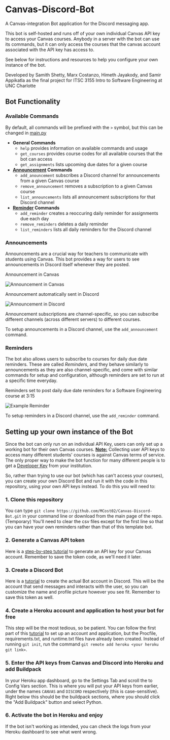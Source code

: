 # Canvas-Discord-Bot
A Canvas-integration Bot application for the Discord messaging app.

This bot is self-hosted and runs off of your own individual Canvas API key to access your Canvas courses. Anybody in a server with the bot can use its commands, but it can only access the courses that the canvas account associated with the API key has access to.

See below for instructions and resources to help you configure your own instance of the bot.

Developed by Samith Shetty, Marx Costanzo, Himeth Jayakody, and Samir Appikatla as the final project for ITSC 3155 Intro to Software Engineering at UNC Charlotte

## Bot Functionality
### Available Commands
By default, all commands will be prefixed with the `>` symbol, but this can be changed in [main.py](main.py)
- **General Commands**
  - `help` provides information on available commands and usage
  - `get_courses` provides course codes for all available courses that the bot can access
  - `get_assignments` lists upcoming due dates for a given course
- **[Announcement](https://github.com/MCost02/Canvas-Discord-Bot/blob/main/README.md#announcements) Commands**
  - `add_anouncement` subscribes a Discord channel for announcements from a given Canvas course
  - `remove_announcement` removes a subscription to a given Canvas course
  - `list_announcements` lists all announcement subscriptions for that Discord channel
- **[Reminder](https://github.com/MCost02/Canvas-Discord-Bot/blob/main/README.md#reminders) Commands**
  - `add_reminder` creates a reoccuring daily reminder for assignments due each day 
  - `remove_reminders` deletes a daily reminder
  - `list_reminders` lists all daily reminders for the Discord channel

### Announcements
Announcements are a crucial way for teachers to communicate with students using Canvas. This bot provides a way for users to see announcements in Discord itself whenever they are posted.

Announcement in Canvas

![Announcement in Canvas](https://i.ibb.co/cvmxtdx/Canvas-Announcement.png)

Announcement automatically sent in Discord

![Announcement in Discord](https://i.ibb.co/X4L40Bm/Discord-Announcement.png)

Announcement subscriptions are channel-specific, so you can subscribe different channels (across different servers) to different courses.

To setup announcements in a Discord channel, use the `add_announcement` command.

### Reminders
The bot also allows users to subscribe to courses for daily due date reminders. These are called _Reminders_, and they behave similarly to announcements as they are also channel-specific, and come with similar commands for setup and configuration, although reminders are set to run at a specific time everyday.

Reminders set to post daily due date reminders for a Software Engineering course at 3:15

![Example Reminder](https://user-images.githubusercontent.com/71335825/117584228-b53d0900-b0d9-11eb-8d4c-21c2f8bdf10b.PNG)

To setup reminders in a Discord channel, use the `add_reminder` command.

## Setting up your own instance of the Bot
Since the bot can only run on an individual API Key, users can only set up a working bot for their own Canvas courses. **[Note:](https://canvas.instructure.com/doc/api/file.oauth.html#manual-token-generation)** Collecting user API keys to access many different students' courses is against Canvas terms of service. The only proper way to make the bot function for many different people is to get a [Developer Key](https://canvas.instructure.com/doc/api/file.developer_keys.html) from your institution. 

So, rather than trying to use our bot (which has can't access your courses), you can create your own Discord Bot and run it with the code in this repository, using your own API keys instead. To do this you will need to:
### 1. Clone this repository
You can type `git clone https://github.com/MCost02/Canvas-Discord-Bot.git` in your command line or download from the main page of the repo. (Temporary) You'll need to clear the csv files except for the first line so that you can have your own reminders rather than that of this template bot.
### 2. Generate a Canvas API token
Here is a [step-by-step tutorial](https://community.canvaslms.com/t5/Student-Guide/How-do-I-manage-API-access-tokens-as-a-student/ta-p/273) to generate an API key for your Canvas account. Remember to save the token code, as we'll need it later.
### 3. Create a Discord Bot
Here is a [tutorial](https://discordpy.readthedocs.io/en/latest/discord.html) to create the actual Bot account in Discord. This will be the account that send messages and interacts with the user, so you can customize the name and profile picture however you see fit. Remember to save this token as well.
### 4. Create a Heroku account and application to host your bot for free
This step will be the most tedious, so be patient. You can follow the first part of this [tutorial](https://www.youtube.com/watch?v=BPvg9bndP1U&ab_channel=TechWithTim) to set up an account and application, but the Procfile, requirements.txt, and runtime.txt files have already been created. Instead of running `git init`, run the command `git remote add heroku <your heroku git link>`.
### 5. Enter the API keys from Canvas and Discord into Heroku and add Buildpack
In your Heroku app dashboard, go to the Settings Tab and scroll the to Config Vars section. This is where you will put your API keys from earlier, under the names `CANVAS` and `DISCORD` respectively (this is case-sensitive). Right below this should be the buildpack sections, where you should click the "Add Buildpack" button and select Python.
### 6. Activate the bot in Heroku and enjoy
If the bot isn't working as intended, you can check the logs from your Heroku dashboard to see what went wrong.
